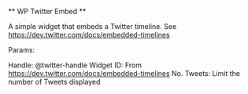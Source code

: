 ** WP Twitter Embed **

A simple widget that embeds a Twitter timeline.
See https://dev.twitter.com/docs/embedded-timelines

Params:

Handle: @twitter-handle
Widget ID: From https://dev.twitter.com/docs/embedded-timelines
No. Tweets: Limit the number of Tweets displayed